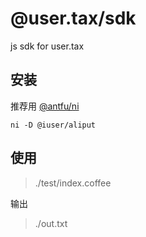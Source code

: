 # @user.tax/sdk

js sdk for user.tax

## 安装

推荐用 [@antfu/ni](https://www.npmjs.com/package/@antfu/ni)

```
ni -D @iuser/aliput
```

## 使用

> ./test/index.coffee

输出

> ./out.txt
